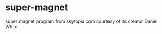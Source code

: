 super-magnet
============

super magnet program from skytopia.com courtesy of its creator Daniel White
